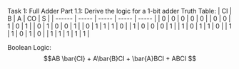 Task 1: Full Adder
    Part 1.1: Derive the logic for a 1-bit adder
    Truth Table:
|   CI   |   B   |   A   |  CO   |   S   |
| ------ | ----- | ----- | ----- | ----- |
|   0    |   0   |   0   |   0   |   0   |
|   0    |   0   |   1   |   0   |   1   |
|   0    |   1   |   0   |   0   |   1   |
|   0    |   1   |   1   |   1   |   0   |
|   1    |   0   |   0   |   0   |   1   |
|   1    |   0   |   1   |   1   |   0   |
|   1    |   1   |   0   |   1   |   0   |
|   1    |   1   |   1   |   1   |   1   |

Boolean Logic: 
$$AB \bar{CI} + A\bar{B}CI + \bar{A}BCI + ABCI $$
